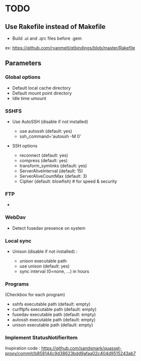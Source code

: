 TODO
====

## Use Rakefile instead of Makefile

* Build .ui and .qrc files before .gem

ex: https://github.com/ryanmelt/qtbindings/blob/master/Rakefile


## Parameters

### Global options

* Default local cache directory
* Default mount point directory
* Idle time umount

### SSHFS

* Use AutoSSH (disable if not installed)
    * use autossh (default: yes)
	* ssh_command='autossh -M 0'

* SSH options
	* reconnect (default: yes)
	* compress (default: yes)
	* transform_symlinks (default: yes)
	* ServerAliveInterval (default: 15)
	* ServerAliveCountMax (default: 3)
	* Cipher (default: blowfish) # for speed & security


### FTP

* 

### WebDav

* Detect fusedav presence on system

### Local sync

* Unison (disable if not installed) :

   * unison executable path
   * use unison (default: yes)
   * sync interval (0=none, ...) in hours


### Programs

(Checkbox for each program)

* sshfs executable path (default: empty)
* curlftpfs executable path (default: empty)
* fusedav executable path (default: empty)
* autossh executable path (default: empty)
* unison executable path (default: empty)

### Implement StatusNotifierItem

Inspiration code : https://github.com/sandsmark/quassel-proxy/commit/b858144c9d38623bdd9afaa02c404d9515243ab7



